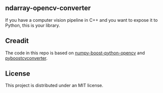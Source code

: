 ndarray-opencv-converter
------------------------
If you have a computer vision pipeline in C++ and you want to expose it to Python, this is your library.

Creadit
-------
The code in this repo is based on [numpy-boost-python-opencv](https://github.com/yati-sagade/blog-content/blob/master/content/numpy-boost-python-opencv.rst) and [pyboostcvconverter](https://github.com/Algomorph/pyboostcvconverter).

License
-------
This project is distributed under an MIT license.
